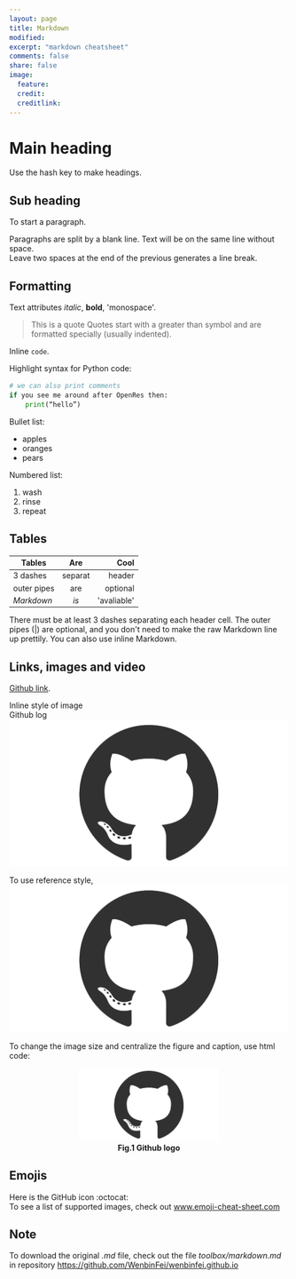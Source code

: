 ```yaml
---
layout: page
title: Markdown
modified: 
excerpt: "markdown cheatsheet"
comments: false
share: false
image:
  feature: 
  credit: 
  creditlink: 
---
```


# Main heading
Use the hash key to make headings.

## Sub heading
To start a paragraph.

Paragraphs are split by a blank line.
Text will be on the same line without space.  
Leave two spaces at the end of the previous generates a line break.

## Formatting
Text attributes _italic_, **bold**, 'monospace'.

> This is a quote
> Quotes start with a greater than symbol and are formatted specially (usually indented).

Inline `code`.

Highlight syntax for Python code:
```python
# we can also print comments
if you see me around after OpenRes then:
	print(“hello”)
```

Bullet list:

  * apples
  * oranges
  * pears

Numbered list:

  1. wash
  2. rinse
  3. repeat

## Tables
| Tables        | Are           | Cool         |
| ------------- |:-------------:| -----:       |
| 3 dashes      | separat       | header       |
| outer pipes   | are           | optional     |
| *Markdown*    | _is_          | 'avaliable'  |


There must be at least 3 dashes separating each header cell.
The outer pipes (|) are optional, and you don't need to make the 
raw Markdown line up prettily. You can also use inline Markdown.

## Links, images and video
[Github link](https://github.com/).

Inline style of image  
Github log  
![Github](../images/github-mark.png)

To use reference style,
![reference-style][logo]

[logo]: ../images/github-mark.png

To change the image size and centralize the figure and caption, use html code:  

<p align="center"> 
<img src="../images/github-mark.png" width='50%'/><br>
<b>Fig.1 Github logo</b>
</p>

<!--
To add video using an image with a link  
This video summarises the concept of the Melbourne Datathon, showing footage from the 2017 edition.
<iframe src="https://player.vimeo.com/video/219267678" width="640" height="360" frameborder="0" webkitallowfullscreen mozallowfullscreen allowfullscreen></iframe>
<p><a href="https://vimeo.com/219267678">Melbourne Datathon 2017</a> by <a href="https://vimeo.com/user11079755">Rachael Imam</a>.
-->

## Emojis
Here is the GitHub icon :octocat:  
To see a list of supported images, check out www.emoji-cheat-sheet.com

## Note
To download the original _.md_ file, check out the file _toolbox/markdown.md_ in repository https://github.com/WenbinFei/wenbinfei.github.io